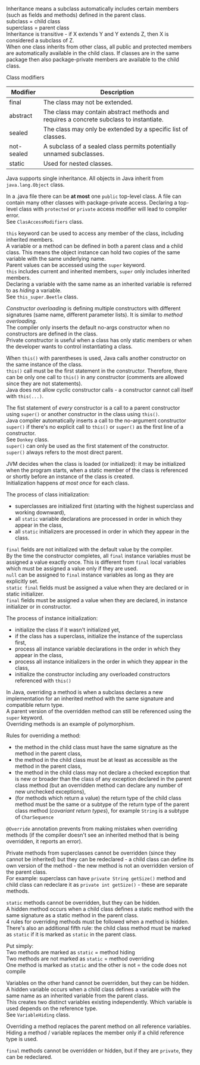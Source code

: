 Inheritance means a subclass automatically includes certain members (such as fields and methods) defined in the parent class.\
subclass = child class\
superclass = parent class\
Inheritance is transitive - if X extends Y and Y extends Z, then X is considered a subclass of Z.\
When one class inherits from other class, all public and protected members are automatically available in the child class.
If classes are in the same package then also package-private members are available to the child class.

Class modifiers

| Modifier   | Description                                                                             |
|------------|-----------------------------------------------------------------------------------------|
| final      | The class may not be extended.                                                          |
| abstract   | The class may contain abstract methods and requires a concrete subclass to instantiate. |
| sealed     | The class may only be extended by a specific list of classes.                           |
| not-sealed | A subclass of a sealed class permits potentially unnamed subclasses.                    |
| static     | Used for nested classes.                                                                |

Java supports single inheritance. All objects in Java inherit from `java.lang.Object` class.

In a .java file there can be **at most** one `public` top-level class. A file can contain many other classes 
with package-private access. Declaring a top-level class with `protected` or `private` access modifier will lead to compiler error.\
See `ClasAccessModifiers` class.

`this` keyword can be used to access any member of the class, including inherited members.\
A variable or a method can be defined in both a parent class and a child class. This means the object instance can hold
two copies of the same variable with the same underlying name.\
Parent values can be accessed using the `super` keyword.\
`this` includes current and inherited members, `super` only includes inherited members.\
Declaring a variable with the same name as an inherited variable is referred to as _hiding_ a variable.\
See `this_super.Beetle` class.

_Constructor overloading_ is defining multiple constructors with different signatures (same name, different parameter lists).
It is similar to _method overloading_.\
The compiler only inserts the default no-args constructor when no constructors are defined in the class.\
Private constructor is useful when a class has only static members or when the developer wants to control instantiating a class.

When `this()` with parentheses is used, Java calls another constructor on the same instance of the class.\
`this()` call must be the first statement in the constructor. Therefore, there can be only one call to `this()` in any 
constructor (comments are allowed since they are not statements).\
Java does not allow cyclic constructor calls - a constructor cannot call itself with `this(...)`.

The fist statement of _every_ constructor is a call to a parent constructor using `super()` or another constructor in the 
class using `this()`.\
Java compiler automatically inserts a call to the no-argument constructor `super()` if there's no explicit call to `this()`
or `super()` as the first line of a constructor.\
See `Donkey` class.\
`super()` can only be used as the first statement of the constructor.\
`super()` always refers to the most direct parent.

JVM decides when the class is loaded (or initialized): it may be initialized when the program starts, when a static member 
of the class is referenced or shortly before an instance of the class is created.\
Initialization happens _at most once_ for each class.

The process of class initialization:
* superclasses are initialized first (starting with the highest superclass and working downward),
* all `static` variable declarations are processed in order in which they appear in the class,
* all `static` initializers are processed in order in which they appear in the class.

`final` fields are not initialized with the default value by the compiler.\
By the time the constructor completes, all `final` instance variables must be assigned a value exactly once. This is different
from `final` local variables which must be assigned a value only if they are used.\
`null` can be assigned to `final` instance variables as long as they are explicitly set.\
`static final` fields must be assigned a value when they are declared or in static initializer.\
`final` fields must be assigned a value when they are declared, in instance initializer or in constructor.

The process of instance initialization:
* initialize the class if it wasn't initialized yet,
* if the class has a superclass, initialize the instance of the superclass first,
* process all instance variable declarations in the order in which they appear in the class,
* process all instance initializers in the order in which they appear in the class,
* initialize the constructor including any overloaded constructors referenced with `this()`

In Java, overriding a method is when  a subclass declares a new implementation for an inherited method with the same signature
and compatible return type.\
A parent version of the overridden method can still be referenced using the `super` keyword.\
Overriding methods is an example of polymorphism.

Rules for overriding a method:
* the method in the child class must have the same signature as the method in the parent class,
* the method in the child class must be at least as accessible as the method in the parent class,
* the method in the child class may not declare a checked exception that is new or broader than the class of any exception
declared in the parent class method (but an overridden method can declare any number of new unchecked exceptions),
* (for methods which return a value) the return type of the child class method must be the same or a subtype of the 
return type of the parent class method (_covariant return types_), for example `String` is a subtype of `CharSequence`

`@Override` annotation prevents from making mistakes when overriding methods (if the compiler doesn't see an inherited 
method that is being overridden, it reports an error).

Private methods from superclasses cannot be overridden (since they cannot be inherited) but they can be redeclared - 
a child class can define its own version of the method - the new method is not an overridden version of the parent class.\
For example: superclass can have `private String getSize()` method and child class can redeclare it as 
`private int getSize()` - these are separate methods.

`static` methods cannot be overridden, but they can be hidden.\
A hidden method occurs when a child class defines a static method with the same signature as a static method in the parent class.\
4 rules for overriding methods must be followed when a method is hidden.\
There's also an additional fifth rule: the child class method must be marked as `static` if it is marked as `static` in the parent class. 

Put simply:\
Two methods are marked as `static` = method hiding\
Two methods are not marked as `static` = method overriding\
One method is marked as `static` and the other is not = the code does not compile

Variables on the other hand cannot be overridden, but they can be hidden.\
A hidden variable occurs when a child class defines a variable with the same name as an inherited variable from the parent class.\
This creates two distinct variables existing independently. Which variable is used depends on the reference type.\
See `VariableHiding` class.

Overriding a method replaces the parent method on all reference variables.\
Hiding a method / variable replaces the member only if a child reference type is used.

`final` methods cannot be overridden or hidden, but if they are `private`, they can be redeclared.

